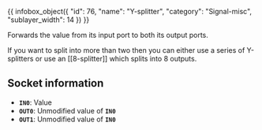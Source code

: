 {{ infobox_object({
	"id": 76,
	"name": "Y-splitter",
	"category": "Signal-misc",
	"sublayer_width": 14
}) }}

Forwards the value from its input port to both its output ports.

If you want to split into more than two then you can either use a series of Y-splitters or use an [[8-splitter]] which splits into 8 outputs.

## Socket information
- **`IN0`**: Value
- **`OUT0`**: Unmodified value of **`IN0`**
- **`OUT1`**: Unmodified value of **`IN0`**
